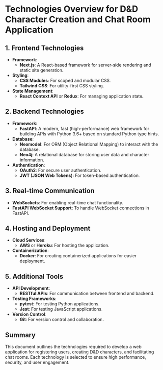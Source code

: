 # Technologies Overview for D&D Character Creation and Chat Room Application

## 1. Frontend Technologies
- **Framework**: 
  - **Next.js**: A React-based framework for server-side rendering and static site generation.
- **Styling**: 
  - **CSS Modules**: For scoped and modular CSS.
  - **Tailwind CSS**: For utility-first CSS styling.
- **State Management**: 
  - **React Context API** or **Redux**: For managing application state.

## 2. Backend Technologies
- **Framework**: 
  - **FastAPI**: A modern, fast (high-performance) web framework for building APIs with Python 3.6+ based on standard Python type hints.
- **Database**: 
  - **Neomodel**: For ORM (Object Relational Mapping) to interact with the database.
  - **Neo4j**: A relational database for storing user data and character information.
- **Authentication**: 
  - **OAuth2**: For secure user authentication.
  - **JWT (JSON Web Tokens)**: For token-based authentication.

## 3. Real-time Communication
- **WebSockets**: For enabling real-time chat functionality.
- **FastAPI WebSocket Support**: To handle WebSocket connections in FastAPI.

## 4. Hosting and Deployment
- **Cloud Services**: 
  - **AWS** or **Heroku**: For hosting the application.
- **Containerization**: 
  - **Docker**: For creating containerized applications for easier deployment.

## 5. Additional Tools
- **API Development**: 
  - **RESTful APIs**: For communication between frontend and backend.
- **Testing Frameworks**: 
  - **pytest**: For testing Python applications.
  - **Jest**: For testing JavaScript applications.
- **Version Control**: 
  - **Git**: For version control and collaboration.

## Summary
This document outlines the technologies required to develop a web application for registering users, creating D&D characters, and facilitating chat rooms. Each technology is selected to ensure high performance, security, and user engagement.

